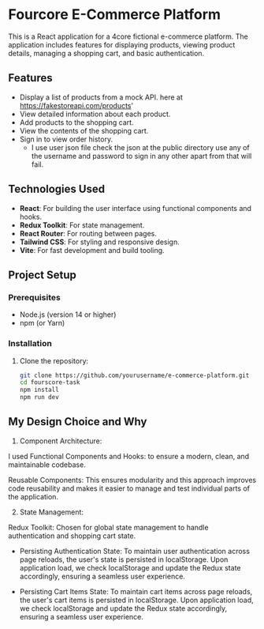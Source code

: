 # Fourcore E-Commerce Platform

This is a React application for a 4core fictional e-commerce platform. The application includes features for displaying products, viewing product details, managing a shopping cart, and basic authentication.

## Features

- Display a list of products from a mock API. here at https://fakestoreapi.com/products'
- View detailed information about each product.
- Add products to the shopping cart.
- View the contents of the shopping cart.
- Sign in to view order history. 
    - I use user json file check the json at the public directory use any of the username and password to sign in any other apart from that will fail.

## Technologies Used

- **React**: For building the user interface using functional components and hooks.
- **Redux Toolkit**: For state management.
- **React Router**: For routing between pages.
- **Tailwind CSS**: For styling and responsive design.
- **Vite**: For fast development and build tooling.

## Project Setup

### Prerequisites

- Node.js (version 14 or higher)
- npm (or Yarn)

### Installation

1. Clone the repository:

   ```bash
   git clone https://github.com/yourusername/e-commerce-platform.git
   cd fourscore-task
   npm install
   npm run dev

## My Design Choice  and Why
1. Component Architecture:

I used Functional Components and Hooks: to ensure a modern, clean, and maintainable codebase. 

Reusable Components: This ensures modularity and this approach improves code reusability and makes it easier to manage and test individual parts of the application.

2. State Management:

Redux Toolkit: Chosen for global state management to handle authentication and shopping cart state.

 - Persisting Authentication State: To maintain user authentication across page reloads, the user's state is persisted in localStorage. Upon application load, we check localStorage and update the Redux state accordingly, ensuring a seamless user experience.

 - Persisting Cart Items State: To maintain cart items across page reloads, the user's cart items is persisted in localStorage. Upon application load, we check localStorage and update the Redux state accordingly, ensuring a seamless user experience.